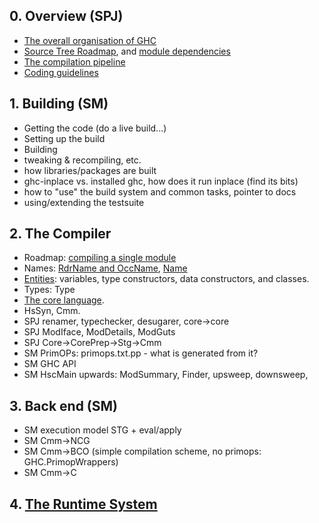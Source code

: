 ## 0. Overview (SPJ)


- [The overall organisation of GHC](commentary/organisation)
- [Source Tree Roadmap](commentary/source-tree), and [module dependencies](module-dependencies)
- [The compilation pipeline](commentary/pipeline)
- [Coding guidelines](commentary/coding-style)

## 1. Building (SM)


- Getting the code (do a live build...)
- Setting up the build
- Building
- tweaking & recompiling, etc.
- how libraries/packages are built
- ghc-inplace vs. installed ghc, how does it run inplace (find its bits)
- how to "use" the build system and common tasks, pointer to docs
- using/extending the testsuite

## 2. The Compiler


- Roadmap: [compiling a single module](commentary/compiler/hsc-main)
- Names: [RdrName and OccName](commentary/compiler/rdr-name-type), [Name](commentary/compiler/name-type)
- [Entities](commentary/compiler/entity-types): variables, type constructors, data constructors, and classes.
- Types: Type
- [The core language](commentary/compiler/core-syn-type).
- HsSyn, Cmm.
- SPJ renamer, typechecker, desugarer, core-\>core
- SPJ ModIface, ModDetails, ModGuts
- SPJ Core-\>CorePrep-\>Stg-\>Cmm
- SM PrimOPs: primops.txt.pp - what is generated from it?
- SM GHC API
- SM HscMain upwards: ModSummary, Finder, upsweep, downsweep,

## 3. Back end (SM)


-  SM execution model STG + eval/apply
-  SM Cmm-\>NCG
-  SM Cmm-\>BCO  (simple compilation scheme, no primops: GHC.PrimopWrappers)
-  SM Cmm-\>C

## 4. [The Runtime System](commentary/rts)


